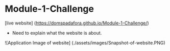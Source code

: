 # Module-1-Challenge
[live website] (https://domspadafora.github.io/Module-1-Challenge/)

- Need to explain what the website is about. 

![Application Image of website] (./assets/images/Snapshot-of-website.PNG)